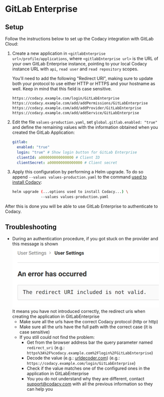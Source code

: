 # GitLab Enterprise

## Setup

Follow the instructions below to set up the Codacy integration with GitLab Cloud:

1.  Create a new application in `<gitlabEnterprise url>/profile/applications`, where `<gitlabEnterprise url>` is the URL of your own GitLab Enterprise instance, pointing to your local Codacy instance URL with `api`, `read user` and `read repository` scopes.

    You'll need to add the following "Redirect URI", making sure to update both your protocol to use either HTTP or HTTPS and your hostname as well. Keep in mind that this field is case sensitive.

    ```
    https://codacy.example.com/login/GitLabEnterprise
    https://codacy.example.com/add/addPermissions/GitLabEnterprise
    https://codacy.example.com/add/addProvider/GitLabEnterprise
    https://codacy.example.com/add/addService/GitLabEnterprise
    ```

2.  Edit the file `values-production.yaml`, set `global.gitlab.enabled: "true"` and define the remaining values with the information obtained when you created the GitLab Application:

    ```yaml
    gitlab:
      enabled: "true"
      login: "true" # Show login button for GitLab Enterprise
      clientId: a000000000000000 # Client ID
      clientSecret: a000000000000000 # Client secret
    ```

3.  Apply this configuration by performing a Helm upgrade. To do so append `--values values-production.yaml` to the command [used to install Codacy](../../index.md#2-installing-codacy):

    ```bash
    helm upgrade (...options used to install Codacy...) \
                 --values values-production.yaml
    ```

After this is done you will be able to use GitLab Enterprise to authenticate to Codacy.

## Troubleshooting

- During an authentication procedure, if you got stuck on the provider and this message is shown
  ![Invalid redirect URI](./gitlab-invalid-redirect-uri.png)
  It means you have not introduced correctly, the redirect uris when creating the application in GitLabEnterprise
  - Make sure all the urls have the correct Codacy protocol (http or http)
  - Make sure all the urls have the full path with the correct case (it is case sensitive)
  - If you still could not find the problem:
    - Get from the browser address bar the query parameter named `redirect_uri` (e.g.: `https%3A%2F%codacy.example.com%2Flogin%2FGitLabEnterprise`)
    - Decode the value (e.g.: [urldecoder.com](https://www.urldecoder.org/)) (e.g.: `https://codacy.example.com/login/GitLabEnterprise`)
    - Check if the value matches one of the configured ones in the application in GitLabEnterprise
    - You you do not understand why they are different, contact [support@codacy.com](mailto:support@codacy.com)
      with all the previous information so they can help you
